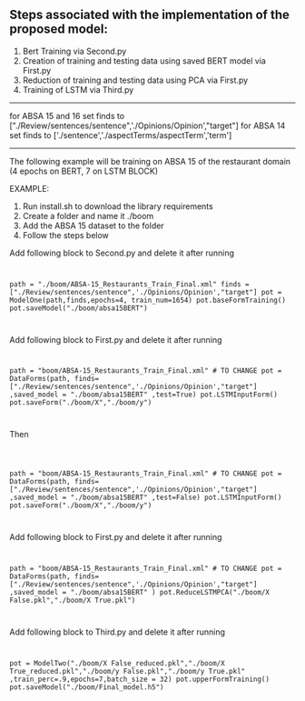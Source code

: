 ## Steps associated with the implementation of the proposed model: 

1. Bert Training via Second.py
2. Creation of training and testing data using saved BERT model via First.py
3. Reduction of training and testing data using PCA via First.py
4. Training of LSTM via Third.py

______________________________


for ABSA 15 and 16 set finds to ["./Review/sentences/sentence",'./Opinions/Opinion',"target"]
for ABSA 14 set finds to ['./sentence','./aspectTerms/aspectTerm','term']

______________________________



The following example will be training on ABSA 15 of the restaurant domain (4 epochs on BERT, 7 on LSTM BLOCK)


EXAMPLE:
1. Run install.sh to download the library requirements
2. Create a folder and name it ./boom
3. Add the ABSA 15 dataset to the folder
4. Follow the steps below

Add following block to Second.py and delete it after running
<code>

path = "./boom/ABSA-15_Restaurants_Train_Final.xml"
finds = ["./Review/sentences/sentence",'./Opinions/Opinion',"target"]
pot = ModelOne(path,finds,epochs=4, train_num=1654)
pot.baseFormTraining()
pot.saveModel("./boom/absa15BERT")

</code>

Add following block to First.py and delete it after running
<code>

path = "boom/ABSA-15_Restaurants_Train_Final.xml"  # TO CHANGE
pot = DataForms(path, finds= ["./Review/sentences/sentence",'./Opinions/Opinion',"target"]
,saved_model = "./boom/absa15BERT" ,test=True)
pot.LSTMInputForm()
pot.saveForm("./boom/X","./boom/y")

</code>

Then

<code>

path = "boom/ABSA-15_Restaurants_Train_Final.xml"  # TO CHANGE
pot = DataForms(path, finds= ["./Review/sentences/sentence",'./Opinions/Opinion',"target"]
,saved_model = "./boom/absa15BERT" ,test=False)
pot.LSTMInputForm()
pot.saveForm("./boom/X","./boom/y")

</code>

Add following block to First.py and delete it after running
<code>

path = "boom/ABSA-15_Restaurants_Train_Final.xml"  # TO CHANGE
pot = DataForms(path, finds= ["./Review/sentences/sentence",'./Opinions/Opinion',"target"]
,saved_model = "./boom/absa15BERT" )
pot.ReduceLSTMPCA("./boom/X False.pkl","./boom/X True.pkl")

</code>

Add following block to Third.py and delete it after running
<code>

pot = ModelTwo("./boom/X False_reduced.pkl","./boom/X True_reduced.pkl","./boom/y False.pkl","./boom/y True.pkl"
,train_perc=.9,epochs=7,batch_size = 32)
pot.upperFormTraining()
pot.saveModel("./boom/Final_model.h5")

</code>




